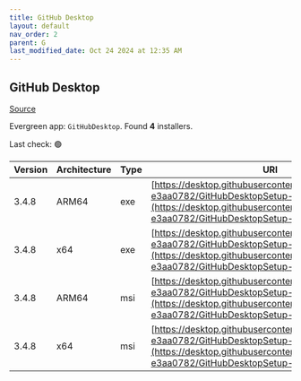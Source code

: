 ```yaml
---
title: GitHub Desktop
layout: default
nav_order: 2
parent: G
last_modified_date: Oct 24 2024 at 12:35 AM
---
```


## GitHub Desktop

[Source](https://desktop.github.com/)

Evergreen app: `GitHubDesktop`. Found **4** installers.

Last check: 🟢

| Version | Architecture | Type | URI                                                                                                                                                                                      |
| ------- | ------------ | ---- | ---------------------------------------------------------------------------------------------------------------------------------------------------------------------------------------- |
| 3.4.8   | ARM64        | exe  | [https://desktop.githubusercontent.com/releases/3.4.8-e3aa0782/GitHubDesktopSetup-arm64.exe](https://desktop.githubusercontent.com/releases/3.4.8-e3aa0782/GitHubDesktopSetup-arm64.exe) |
| 3.4.8   | x64          | exe  | [https://desktop.githubusercontent.com/releases/3.4.8-e3aa0782/GitHubDesktopSetup-x64.exe](https://desktop.githubusercontent.com/releases/3.4.8-e3aa0782/GitHubDesktopSetup-x64.exe)     |
| 3.4.8   | ARM64        | msi  | [https://desktop.githubusercontent.com/releases/3.4.8-e3aa0782/GitHubDesktopSetup-arm64.msi](https://desktop.githubusercontent.com/releases/3.4.8-e3aa0782/GitHubDesktopSetup-arm64.msi) |
| 3.4.8   | x64          | msi  | [https://desktop.githubusercontent.com/releases/3.4.8-e3aa0782/GitHubDesktopSetup-x64.msi](https://desktop.githubusercontent.com/releases/3.4.8-e3aa0782/GitHubDesktopSetup-x64.msi)     |
